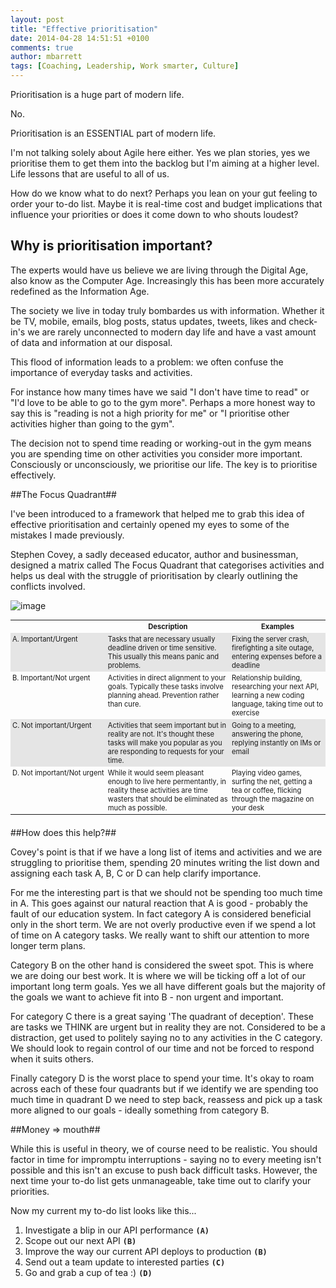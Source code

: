 ```yaml
---
layout: post
title: "Effective prioritisation"
date: 2014-04-28 14:51:51 +0100
comments: true
author: mbarrett
tags: [Coaching, Leadership, Work smarter, Culture]
---
```


Prioritisation is a huge part of modern life.

No.

Prioritisation is an ESSENTIAL part of modern life.

I'm not talking solely about Agile here either. Yes we plan stories, yes we prioritise them to get them into the backlog but I'm aiming at a higher level. Life lessons that are useful to all of us.

How do we know what to do next? Perhaps you lean on your gut feeling to order your to-do list. Maybe it is real-time cost and budget implications that influence your priorities or does it come down to who shouts loudest?

## Why is prioritisation important? ##

The experts would have us believe we are living through the Digital Age, also know as the Computer Age. Increasingly this has been more accurately redefined as the Information Age. 

The society we live in today truly bombardes us with information. Whether it be TV, mobile, emails, blog posts, status updates, tweets, likes and check-in's we are rarely unconnected to modern day life and have a vast amount of data and information at our disposal.

This flood of information leads to a problem: we often confuse the importance of everyday tasks and activities. 

For instance how many times have we said "I don't have time to read" or "I'd love to be able to go to the gym more". Perhaps a more honest way to say this is "reading is not a high priority for me" or "I prioritise other activities higher than going to the gym". 

The decision not to spend time reading or working-out in the gym means you are spending time on other activities you consider more important. Consciously or unconsciously, we prioritise our life. The key is to prioritise effectively.

##The Focus Quadrant##

I've been introduced to a framework that helped me to grab this idea of effective prioritisation and certainly opened my eyes to some of the mistakes I made previously.

Stephen Covey, a sadly deceased educator, author and businessman, designed a matrix called The Focus Quadrant that categorises activities and helps us deal with the struggle of prioritisation by clearly outlining the conflicts involved.

![image](http://www.chowamigo.co.uk/images/focus.jpg)

<table style="font-size: 80%;margin-bottom:20px;">
    <tr>
        <th style="padding:3px;"></th>
        <th style="padding:3px;"><b>Description</b></th>
        <th style="padding:3px;"><b>Examples</b></th>
    </tr>
<tr style="background-color: #E5E5E5">
	<td style="white-space:nowrap;padding:3px;vertical-align:top;">A. Important/Urgent</td>
	<td style="padding:3px;vertical-align:top;">Tasks that are necessary usually deadline driven or time sensitive. This usually this means panic and problems.</td>
	<td style="padding:3px;vertical-align:top;">Fixing the server crash, firefighting a site outage, entering expenses before a deadline</td>
</tr>
<tr>
	<td style="white-space:nowrap;padding:3px;vertical-align:top;">B. Important/Not urgent</td>
	<td style="padding:3px;vertical-align:top;">Activities in direct alignment to your goals. Typically these tasks involve planning ahead. Prevention rather than cure.</td>
	<td style="padding:3px;vertical-align:top;">Relationship building, researching your next API, learning a new coding language, taking time out to exercise</td>
</tr>
<tr style="background-color: #E5E5E5">
	<td style="white-space:nowrap;padding:3px;vertical-align:top;">C. Not important/Urgent</td>
	<td style="padding:3px;vertical-align:top;">Activities that seem important but in reality are not. It's thought these tasks will make you popular as you are responding to requests for your time.</td>
	<td style="padding:3px;vertical-align:top;">Going to a meeting, answering the phone, replying instantly on IMs or email</td>
</tr>
<tr>
	<td style="white-space:nowrap;padding:3px;vertical-align:top;">D. Not important/Not urgent</td>
	<td style="padding:3px;vertical-align:top;">While it would seem pleasant enough to live here permentantly, in reality these activities are time wasters that should be eliminated as much as possible.</td>
	<td style="padding:3px;vertical-align:top;">Playing video games, surfing the net, getting a tea or coffee, flicking through the magazine on your desk</td>
</tr>
</table>

##How does this help?##

Covey's point is that if we have a long list of items and activities and we are struggling to prioritise them, spending 20 minutes writing the list down and assigning each task A, B, C or D can help clarify importance.

For me the interesting part is that we should not be spending too much time in A. This goes against our natural reaction that A is good - probably the fault of our education system. In fact category A is considered beneficial only in the short term. We are not overly productive even if we spend a lot of time on A category tasks. We really want to shift our attention to more longer term plans.

Category B on the other hand is considered the sweet spot. This is where we are doing our best work. It is where we will be ticking off a lot of our important long term goals. Yes we all have different goals but the majority of the goals we want to achieve fit into B - non urgent and important.

For category C there is a great saying 'The quadrant of deception'. These are tasks we THINK are urgent but in reality they are not. Considered to be a distraction, get used to politely saying no to any activities in the C category. We should look to regain control of our time and not be forced to respond when it suits others.

Finally category D is the worst place to spend your time. It's okay to roam across each of these four quadrants but if we identify we are spending too much time in quadrant D we need to step back, reassess and pick up a task more aligned to our goals - ideally something from category B.

##Money => mouth##

While this is useful in theory, we of course need to be realistic. You should factor in time for impromptu interruptions - saying no to every meeting isn't possible and this isn't an excuse to push back difficult tasks. However, the next time your to-do list gets unmanageable, take time out to clarify your priorities.

Now my current my to-do list looks like this...

1. Investigate a blip in our API performance **`(A)`**
2. Scope out our next API **`(B)`**
3. Improve the way our current API deploys to production **`(B)`**
4. Send out a team update to interested parties **`(C)`**
5. Go and grab a cup of tea :) **`(D)`**